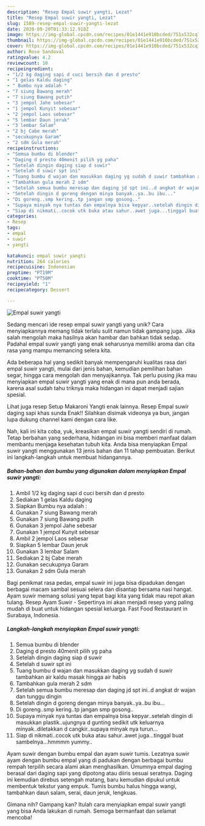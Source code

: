 ```yaml
---
description: "Resep Empal suwir yangti, Lezat"
title: "Resep Empal suwir yangti, Lezat"
slug: 1589-resep-empal-suwir-yangti-lezat
date: 2020-09-20T01:33:12.918Z
image: https://img-global.cpcdn.com/recipes/01e1441e910bcded/751x532cq70/empal-suwir-yangti-foto-resep-utama.jpg
thumbnail: https://img-global.cpcdn.com/recipes/01e1441e910bcded/751x532cq70/empal-suwir-yangti-foto-resep-utama.jpg
cover: https://img-global.cpcdn.com/recipes/01e1441e910bcded/751x532cq70/empal-suwir-yangti-foto-resep-utama.jpg
author: Rose Sandoval
ratingvalue: 4.2
reviewcount: 10
recipeingredient:
- "1/2 kg daging sapi d cuci bersih dan d presto"
- "1 gelas Kaldu daging"
- " Bumbu nya adalah "
- "7 siung Bawang merah"
- "7 siung Bawang putih"
- "3 jempol Jahe sebesar"
- "1 jempol Kunyit sebesar"
- "2 jempol Laos sebesar"
- "5 lembar Daun jeruk"
- "3 lembar Salam"
- "2 bj Cabe merah"
- "secukupnya Garam"
- "2 sdm Gula merah"
recipeinstructions:
- "Semua bumbu di blender"
- "Daging d presto 40menit pilih yg paha"
- "Setelah dingin daging siap d suwir"
- "Setelah d suwir spt ini"
- "Tuang bumbu d wajan dan masukkan daging yg sudah d suwir tambahkan air kaldu masak hingga air habis"
- "Tambahkan gula merah 2 sdm"
- "Setelah semua bumbu meresap dan daging jd spt ini..d angkat dr wajan dan tunggu dingin"
- "Setelah dingin d goreng dengan minya banyak..ya..bu ibu..."
- "Di goreng..smp kering..tp jangan smp gosong.."
- "Supaya minyak nya tuntas dan empalnya bisa kepyar..setelah dingin di masukkan plastik..ujungnya d gunting sedikit utk keluarnya minyak..diletakkan d cangkir..supaya minyak nya turun..."
- "Siap di nikmati..cocok utk buka atau sahur..awet juga...tinggal buat sambelnya...hmmmm yummy.."
categories:
- Resep
tags:
- empal
- suwir
- yangti

katakunci: empal suwir yangti 
nutrition: 264 calories
recipecuisine: Indonesian
preptime: "PT19M"
cooktime: "PT50M"
recipeyield: "1"
recipecategory: Dessert

---
```



![Empal suwir yangti](https://img-global.cpcdn.com/recipes/01e1441e910bcded/751x532cq70/empal-suwir-yangti-foto-resep-utama.jpg)

Sedang mencari ide resep empal suwir yangti yang unik? Cara menyiapkannya memang tidak terlalu sulit namun tidak gampang juga. Jika salah mengolah maka hasilnya akan hambar dan bahkan tidak sedap. Padahal empal suwir yangti yang enak seharusnya memiliki aroma dan cita rasa yang mampu memancing selera kita.

Ada beberapa hal yang sedikit banyak mempengaruhi kualitas rasa dari empal suwir yangti, mulai dari jenis bahan, kemudian pemilihan bahan segar, hingga cara mengolah dan menyajikannya. Tak perlu pusing jika mau menyiapkan empal suwir yangti yang enak di mana pun anda berada, karena asal sudah tahu triknya maka hidangan ini dapat menjadi sajian spesial.

Lihat juga resep Setup Makaroni Yangti enak lainnya. Resep Empal suwir daging sapi khas sunda Enak!! Silahkan disimak videonya ya bun, jangan lupa dukung channel kami dengan cara like.


Nah, kali ini kita coba, yuk, kreasikan empal suwir yangti sendiri di rumah. Tetap berbahan yang sederhana, hidangan ini bisa memberi manfaat dalam membantu menjaga kesehatan tubuh kita. Anda bisa menyiapkan Empal suwir yangti menggunakan 13 jenis bahan dan 11 tahap pembuatan. Berikut ini langkah-langkah untuk membuat hidangannya.

<!--inarticleads1-->

##### Bahan-bahan dan bumbu yang digunakan dalam menyiapkan Empal suwir yangti:

1. Ambil 1/2 kg daging sapi d cuci bersih dan d presto
1. Sediakan 1 gelas Kaldu daging
1. Siapkan  Bumbu nya adalah :
1. Gunakan 7 siung Bawang merah
1. Gunakan 7 siung Bawang putih
1. Gunakan 3 jempol Jahe sebesar
1. Gunakan 1 jempol Kunyit sebesar
1. Ambil 2 jempol Laos sebesar
1. Siapkan 5 lembar Daun jeruk
1. Gunakan 3 lembar Salam
1. Sediakan 2 bj Cabe merah
1. Gunakan secukupnya Garam
1. Gunakan 2 sdm Gula merah


Bagi penikmat rasa pedas, empal suwir ini juga bisa dipadukan dengan berbagai macam sambal sesuai selera dan disantap bersama nasi hangat. Ayam suwir memang solusi yang tepat bagi kita yang tidak mau repot akan tulang. Resep Ayam Suwir - Sepertinya ini akan menjadi resep yang paling mudah di buat untuk hidangan spesial keluarga. Fast Food Restaurant in Surabaya, Indonesia. 

<!--inarticleads2-->

##### Langkah-langkah menyiapkan Empal suwir yangti:

1. Semua bumbu di blender
1. Daging d presto 40menit pilih yg paha
1. Setelah dingin daging siap d suwir
1. Setelah d suwir spt ini
1. Tuang bumbu d wajan dan masukkan daging yg sudah d suwir tambahkan air kaldu masak hingga air habis
1. Tambahkan gula merah 2 sdm
1. Setelah semua bumbu meresap dan daging jd spt ini..d angkat dr wajan dan tunggu dingin
1. Setelah dingin d goreng dengan minya banyak..ya..bu ibu...
1. Di goreng..smp kering..tp jangan smp gosong..
1. Supaya minyak nya tuntas dan empalnya bisa kepyar..setelah dingin di masukkan plastik..ujungnya d gunting sedikit utk keluarnya minyak..diletakkan d cangkir..supaya minyak nya turun...
1. Siap di nikmati..cocok utk buka atau sahur..awet juga...tinggal buat sambelnya...hmmmm yummy..


Ayam suwir dengan bumbu empal dan ayam suwir tumis. Lezatnya suwir ayam dengan bumbu empal yang di padukan dengan berbagai bumbu rempah terpilih secara alami akan menghasilkan. Umumnya empal daging berasal dari daging sapi yang dipotong atau diiris sesuai seratnya. Daging ini kemudian direbus setengah matang, baru kemudian dipukul untuk membentuk tekstur yang empuk. Tumis bumbu halus hingga wangi, tambahkan daun salam, serai, daun jeruk, lengkuas. 

Gimana nih? Gampang kan? Itulah cara menyiapkan empal suwir yangti yang bisa Anda lakukan di rumah. Semoga bermanfaat dan selamat mencoba!
